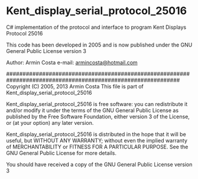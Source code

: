 # Kent_display_serial_protocol_25016
C# implementation of the protocol and interface to program Kent Displays Protocol 25016

This code has been developed in 2005 and is now published under the GNU General Public License version 3

Author: Armin Costa
e-mail: armincosta@hotmail.com   


#############################################################################################################   
Copyright (C) 2005, 2013 Armin Costa
This file is part of Kent_display_serial_protocol_25016

Kent_display_serial_protocol_25016 is free software: you can redistribute it and/or modify
it under the terms of the GNU General Public License as published by
the Free Software Foundation, either version 3 of the License, or
(at your option) any later version.

Kent_display_serial_protocol_25016 is distributed in the hope that it will be useful,
but WITHOUT ANY WARRANTY; without even the implied warranty of
MERCHANTABILITY or FITNESS FOR A PARTICULAR PURPOSE.  See the
GNU General Public License for more details.

You should have received a copy of the GNU General Public License version 3

